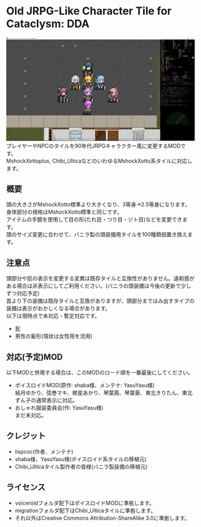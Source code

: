 # Old JRPG-Like Character Tile for Cataclysm: DDA
![サンプル画像](Image.png "サンプル画像")
プレイヤーやNPCのタイルを90年代JRPGキャラクター風に変更するMODです。<br>
MshockXottoplus, Chibi_UlticaなどのいわゆるMshockXotto系タイルに対応します。<br>

## 概要
頭の大きさがMshockXotto標準より大きくなり、3等身→2.5等身になります。<br>
身体部分の規格はMshockXotto標準と同じです。<br>
アイテムの手鏡を使用して目の形(たれ目・つり目・ジト目)などを変更できます。<br>
頭のサイズ変更に合わせて、バニラ製の頭装備用タイルを100種類弱置き換えます。

## 注意点
頭部分や肌の表示を変更する変異は既存タイルと互換性がありません。違和感がある場合は非表示にしてご利用ください。(バニラの頭装備は今後の更新で少しずつ対応予定)<br>
首より下の装備は既存タイルと互換がありますが、頭部分まではみ出すタイプの装備は表示がおかしくなる場合があります。<br>
以下は現時点で未対応・暫定対応です。
- 髭
- 男性の髪形(現状は女性用を流用)

## 対応(予定)MOD
以下MODと併用する場合は、このMODのロード順を一番最後にしてください。
- ボイスロイドMOD(原作: shaba様、メンテナ: YasuYasu様)<br>
結月ゆかり、弦巻マキ、紲星あかり、琴葉茜、琴葉葵、東北きりたん、東北ずん子の通常表示に対応。
- おしゃれ服装委員会(作: YasuYasu様)<br>
まだ未対応。

## クレジット
- lispcoc(作者、メンテナ)
- shaba様、YasuYasu様(ボイスロイド系タイルの移植元)
- Chibi_Ulticaタイル製作者の皆様(バニラ製装備の移植元)

## ライセンス
- voiceroidフォルダ配下はボイスロイドMODに準拠します。
- migrationフォルダ配下はChibi_Ulticaタイルに準拠します。
- それ以外はCreative Commons Attribution-ShareAlike 3.0に準拠します。

